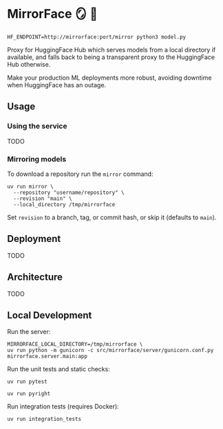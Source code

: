 # MirrorFace 🪞 🤗

`HF_ENDPOINT=http://mirrorface:port/mirror python3 model.py`

Proxy for HuggingFace Hub which serves models from a local directory if available, and falls back to being a transparent proxy to the HuggingFace Hub otherwise.

Make your production ML deployments more robust, avoiding downtime when HuggingFace has an outage.

## Usage

### Using the service

TODO

### Mirroring models

To download a repository run the `mirror` command:

```shell
uv run mirror \
  --repository "username/repository" \
  --revision "main" \
  --local_directory /tmp/mirrorface
```

Set `revision` to a branch, tag, or commit hash, or skip it (defaults to `main`).

## Deployment

TODO

## Architecture

TODO

## Local Development

Run the server:

```shell
MIRRORFACE_LOCAL_DIRECTORY=/tmp/mirrorface \
uv run python -m gunicorn -c src/mirrorface/server/gunicorn.conf.py mirrorface.server.main:app
```

Run the unit tests and static checks:

```shell
uv run pytest

uv run pyright
```

Run integration tests (requires Docker):

```shell
uv run integration_tests
```
